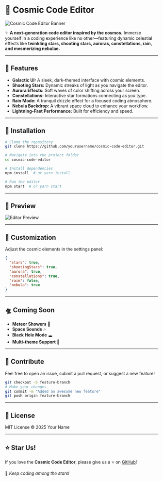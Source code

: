 # 🌌 Cosmic Code Editor

![Cosmic Code Editor Banner](https://your-image-link.com)

✨ **A next-generation code editor inspired by the cosmos.** Immerse yourself in a coding experience like no other—featuring dynamic celestial effects like **twinkling stars, shooting stars, auroras, constellations, rain, and mesmerizing nebulae.**

---

## 🌠 Features

- **Galactic UI:** A sleek, dark-themed interface with cosmic elements.
- **Shooting Stars:** Dynamic streaks of light as you navigate the editor.
- **Aurora Effects:** Soft waves of color shifting across your screen.
- **Constellations:** Interactive star formations connecting as you type.
- **Rain Mode:** A tranquil drizzle effect for a focused coding atmosphere.
- **Nebula Backdrop:** A vibrant space cloud to enhance your workflow.
- **Lightning-Fast Performance:** Built for efficiency and speed.

---

## 🚀 Installation

```bash
# Clone the repository
git clone https://github.com/yourusername/cosmic-code-editor.git

# Navigate into the project folder
cd cosmic-code-editor

# Install dependencies
npm install  # or yarn install

# Run the editor
npm start  # or yarn start
```

---

## 🌌 Preview

![Editor Preview](https://your-preview-image-link.com)

---

## 🔧 Customization

Adjust the cosmic elements in the settings panel:
```json
{
  "stars": true,
  "shootingStars": true,
  "aurora": true,
  "constellations": true,
  "rain": false,
  "nebula": true
}
```

---

## 🛸 Coming Soon
- **Meteor Showers** 🌠
- **Space Sounds** 🎶
- **Black Hole Mode** 🕳️
- **Multi-theme Support** 🎨

---

## 🤝 Contribute
Feel free to open an issue, submit a pull request, or suggest a new feature!

```bash
git checkout -b feature-branch
# Make your changes
git commit -m "Added an awesome new feature"
git push origin feature-branch
```

---

## 📜 License
MIT License © 2025 Your Name

---

## ⭐ Star Us!
If you love the **Cosmic Code Editor**, please give us a ⭐ on [GitHub](https://github.com/yourusername/cosmic-code-editor)!

🚀 *Keep coding among the stars!*

